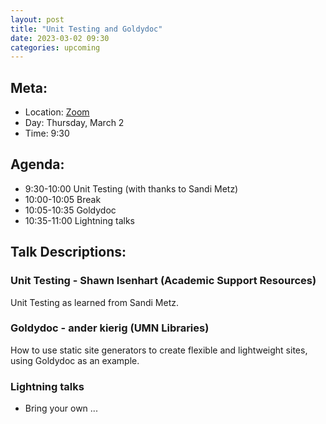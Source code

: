 ```yaml
---
layout: post
title: "Unit Testing and Goldydoc"
date: 2023-03-02 09:30
categories: upcoming
---
```


## Meta:

- Location: [Zoom](https://z.umn.edu/cpmstream)
- Day: Thursday, March 2
- Time: 9:30

## Agenda:

- 9:30-10:00 Unit Testing (with thanks to Sandi Metz)
- 10:00-10:05 Break
- 10:05-10:35 Goldydoc
- 10:35-11:00 Lightning talks

## Talk Descriptions:

### Unit Testing - Shawn Isenhart (Academic Support Resources)

Unit Testing as learned from Sandi Metz.

### Goldydoc - ander kierig (UMN Libraries)

How to use static site generators to create flexible and lightweight sites, using Goldydoc as an example. 

### Lightning talks
- Bring your own ...
